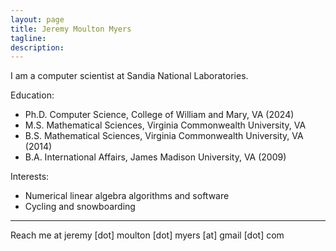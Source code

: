 ```yaml
---
layout: page
title: Jeremy Moulton Myers
tagline: 
description: 
---
```


I am a computer scientist at Sandia National Laboratories.

Education:
- Ph.D. Computer Science, College of William and Mary, VA (2024)
- M.S. Mathematical Sciences, Virginia Commonwealth University, VA
- B.S. Mathematical Sciences, Virginia Commonwealth University, VA
  (2014)
- B.A. International Affairs, James Madison University, VA (2009)

Interests:
- Numerical linear algebra algorithms and software
- Cycling and snowboarding

---

Reach me at jeremy [dot] moulton [dot] myers [at] gmail [dot] com

